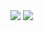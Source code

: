 <img src="https://github-readme-stats.vercel.app/api?username=PetitPotiron&show_icons=true&theme=midnight-purple">
<img src="https://github-readme-stats.vercel.app/api/top-langs/?username=petitpotiron&theme=midnight-purple&layout=compact">
